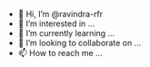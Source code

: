 - 👋 Hi, I’m @ravindra-rfr
- 👀 I’m interested in ...
- 🌱 I’m currently learning ...
- 💞️ I’m looking to collaborate on ...
- 📫 How to reach me ...

<!---
ravindra-rfr/ravindra-rfr is a ✨ special ✨ repository because its `README.md` (this file) appears on your GitHub profile.
You can click the Preview link to take a look at your changes.
--->
